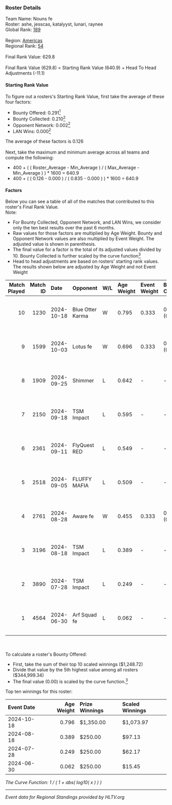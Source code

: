 ### Roster Details<br />
Team Name: Nouns fe<br />
Roster: ashe, jesscas, katalyyst, lunari, raynee<br />
Global Rank: [189](../../standings_global_2024_12_18.md)<br />
<br />
Region: [Americas]( ../../standings_americas_2024_12_18.md)<br />
Regional Rank: [54]( ../../standings_americas_2024_12_18.md)<br />
<br />
Final Rank Value:  629.8<br />
<br />
Final Rank Value (629.8) = Starting Rank Value (640.9) + Head To Head Adjustments (-11.1)<br />

#### Starting Rank Value<br />
To figure out a rosters's Starting Rank Value, first take the average of these four factors:<br />
- Bounty Offered: 0.291[<sup>1</sup>](#table2)
- Bounty Collected: 0.210[<sup>2</sup>](#table1)
- Opponent Network: 0.002[<sup>2</sup>](#table1)
- LAN Wins: 0.000[<sup>2</sup>](#table1)

The average of these factors is 0.126<br />
<br />
Next, take the maximum and minimum average across all teams and compute the following:<br />
- 400 + ( ( Roster_Average - Min_Average ) / ( Max_Average - Min_Average ) ) * 1600 = 640.9
- 400 + ( ( 0.126 - 0.000 ) / ( 0.835 - 0.000 ) ) * 1600 = 640.9


#### Factors<br />
Below you can see a table of all of the matches that contributed to this roster's Final Rank Value.<br />
Note:<br />

- For Bounty Collected, Opponent Network, and LAN Wins, we consider only the ten best results over the past 6 months.
- Raw values for those factors are multiplied by Age Weight. Bounty and Opponent Network values are also multiplied by Event Weight. The adjusted value is shown in parenthesis.
- The final value for a factor is the total of its adjusted values divided by 10. Bounty Collected is further scaled by the curve function[<sup>3</sup>](#curveFunction)
- Head to head adjustments are based on rosters' starting rank values. The results shown below are adjusted by Age Weight and not Event Weight
<span id="table1"></span><br />


| Match Played | Match ID | Date       | Opponent         | W/L | Age Weight | Event Weight | Bounty Collected | Opponent Network | LAN Wins  | H2H Adj. | Roster                                   |
| -: | -: | :- | :- | :- | :- | :- | :- | :- | :- | -: | :- |
|           10 |     1230 | 2024-10-18 | Blue Otter Karma | W   | 0.795      | 0.333        | 0.003 (0.001)    | 0.046 (0.012)    | 0 (0.000) |    12.16 | ashe, jesscas, katalyyst, lunari, raynee |
|            9 |     1599 | 2024-10-03 | Lotus fe         | W   | 0.696      | 0.333        | 0.003 (0.001)    | 0.023 (0.005)    | 0 (0.000) |    10.61 | ashe, jesscas, katalyyst, lunari, raynee |
|            8 |     1909 | 2024-09-25 | Shimmer          | L   | 0.642      | -            | -                | -                | -         |    -8.11 | ashe, jesscas, katalyyst, lunari, raynee |
|            7 |     2150 | 2024-09-18 | TSM Impact       | L   | 0.595      | -            | -                | -                | -         |    -8.00 | ashe, jesscas, katalyyst, lunari, raynee |
|            6 |     2361 | 2024-09-11 | FlyQuest RED     | L   | 0.549      | -            | -                | -                | -         |    -6.77 | ashe, jesscas, katalyyst, lunari, raynee |
|            5 |     2518 | 2024-09-05 | FLUFFY MAFIA     | L   | 0.509      | -            | -                | -                | -         |    -7.59 | ashe, jesscas, katalyyst, lunari, raynee |
|            4 |     2761 | 2024-08-28 | Aware fe         | W   | 0.455      | 0.333        | 0.002 (0.000)    | 0.027 (0.004)    | 0 (0.000) |     7.09 | ashe, jesscas, katalyyst, lunari, raynee |
|            3 |     3196 | 2024-08-18 | TSM Impact       | L   | 0.389      | -            | -                | -                | -         |    -5.70 | ashe, jesscas, katalyyst, lunari, raynee |
|            2 |     3890 | 2024-07-28 | TSM Impact       | L   | 0.249      | -            | -                | -                | -         |    -3.74 | ashe, jesscas, katalyyst, lunari, raynee |
|            1 |     4564 | 2024-06-30 | Arf Squad fe     | L   | 0.062      | -            | -                | -                | -         |    -1.01 | ashe, daria, jesscas, katalyyst, raynee  |

<br />
<span id="table2"></span><br />
To calculate a roster's Bounty Offered:<br />

- First, take the sum of their top 10 scaled winnings ($1,248.72)
- Divide that value by the 5th highest value among all rosters ($344,999.34)
- The final value (0.00) is scaled by the curve function.[<sup>3</sup>](#curveFunction)

Top ten winnings for this roster:<br />

| Event Date | Age Weight | Prize Winnings | Scaled Winnings |
| :- | -: | :- | :- |
| 2024-10-18 |      0.796 | $1,350.00      | $1,073.97       |
| 2024-08-18 |      0.389 | $250.00        | $97.13          |
| 2024-07-28 |      0.249 | $250.00        | $62.17          |
| 2024-06-30 |      0.062 | $250.00        | $15.45          |


<span id="curveFunction"></span>_The Curve Function: 1 / ( 1 + abs( log10( x ) ) )_<br />

---
_Event data for Regional Standings provided by HLTV.org_<br />
